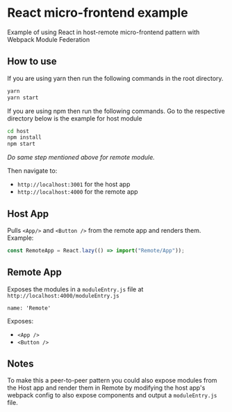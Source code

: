 # React micro-frontend example

Example of using React in host-remote micro-frontend pattern with Webpack Module Federation

## How to use

If you are using yarn then run the following commands in the root directory.

```bash
yarn
yarn start
```

If you are using npm then run the following commands.
Go to the respective directory 
below is the example for host module
```bash
cd host
npm install
npm start
```
*Do same step mentioned above for remote module.*



Then navigate to:

- `http://localhost:3001` for the host app
- `http://localhost:4000` for the remote app

## Host App

Pulls `<App/>` and `<Button />` from the remote app and renders them. Example:

```js
const RemoteApp = React.lazy(() => import("Remote/App"));
```

## Remote App

Exposes the modules in a `moduleEntry.js` file at `http://localhost:4000/moduleEntry.js`

`name: 'Remote'`

Exposes:

- `<App />`
- `<Button />`

## Notes

To make this a peer-to-peer pattern you could also expose modules from the Host app and render them in Remote by modifying the host app's webpack config to also expose components and output a `moduleEntry.js` file.
